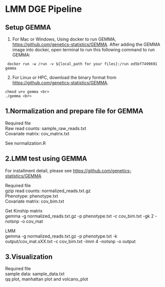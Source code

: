 # LMM DGE Pipeline

## Setup GEMMA

1. For Mac or Windows, Using docker to run GEMMA, https://github.com/genetics-statistics/GEMMA. After adding the GEMMA image into docker, open terminal to run this following command to run GEMMA:
```
 docker run -w /run -v ${local_path for your files}:/run ed5bf7499691 gemma
```

2. For Linux or HPC, download the binary format from https://github.com/genetics-statistics/GEMMA.
```
chmod u+x gemma <br>
./gemma <br>
```

## 1.Normalization and prepare file for GEMMA

Required file <br>
Raw read counts: sample_raw_reads.txt <br>
Covariate matrix: cov_matrix.txt <br>

See normalization.R

## 2.LMM test using GEMMA 

For installment detail, please see https://github.com/genetics-statistics/GEMMA

Required file <br>
gzip read counts: normalized_reads.txt.gz <br>
Phenotype: phenotype.txt <br>
Covariate matrix: cov_bim.txt <br>

Get Kinship matrix <br>
gemma -g normalized_reads.txt.gz -p phenotype.txt -c cov_bim.txt -gk 2 -notsnp -o cov_mat

LMM <br>
gemma -g normalized_reads.txt.gz -p phenotype.txt -k output/cov_mat.sXX.txt -c cov_bim.txt -lmm 4 -notsnp -o output

## 3.Visualization 
Required file <br>
sample data: sample_data.txt <br>
qq plot, manhattan plot and volcano_plot

